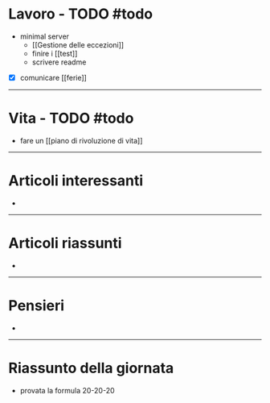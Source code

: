 # Lavoro - TODO #todo 
- minimal server
	- [[Gestione delle eccezioni]]
	- finire i [[test]]
	- scrivere readme
- [x] comunicare [[ferie]]
---

# Vita - TODO #todo 
- fare un [[piano di rivoluzione di vita]]

---

# Articoli interessanti
- 

---

# Articoli riassunti
- 

---

# Pensieri
- 

---

# Riassunto della giornata
- provata la formula 20-20-20
